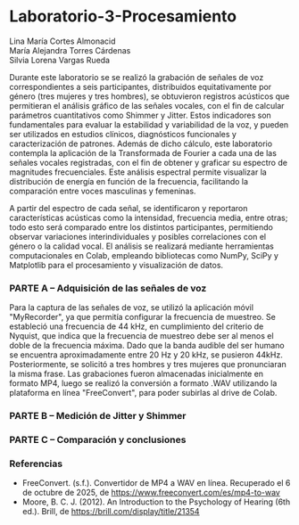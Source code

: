 # Laboratorio-3-Procesamiento  
Lina María Cortes Almonacid  
María Alejandra Torres Cárdenas  
Silvia Lorena Vargas Rueda    

Durante este laboratorio se se realizó la grabación de señales de voz correspondientes a seis participantes, distribuidos equitativamente por género (tres mujeres y tres hombres), se obtuvieron registros acústicos que permitieran el análisis gráfico de las señales vocales, con el fin de calcular parámetros cuantitativos como Shimmer y Jitter. Estos indicadores son fundamentales para evaluar la estabilidad y variabilidad de la voz, y pueden ser utilizados en estudios clínicos, diagnósticos funcionales y caracterización de patrones. Además de dicho cálculo, este laboratorio contempla la aplicación de la Transformada de Fourier a cada una de las señales vocales registradas, con el fin de obtener y graficar su espectro de magnitudes frecuenciales. Este análisis espectral permite visualizar la distribución de energía en función de la frecuencia, facilitando la comparación entre voces masculinas y femeninas.  

A partir del espectro de cada señal, se identificaron y reportaron características acústicas como la intensidad, frecuencia media, entre otras; todo esto será comparado entre los distintos participantes, permitiendo observar variaciones interindividuales y posibles correlaciones con el género o la calidad vocal. El análisis se realizará mediante herramientas computacionales en Colab, empleando bibliotecas como NumPy, SciPy y Matplotlib para el procesamiento y visualización de datos.

### PARTE A – Adquisición de las señales de voz   
Para la captura de las señales de voz, se utilizó la aplicación móvil "MyRecorder", ya que permitía configurar la frecuencia de muestreo. Se estableció una frecuencia de 44 kHz, en cumplimiento del criterio de Nyquist, que indica que la frecuencia de muestreo debe ser al menos el doble de la frecuencia máxima. Dado que la banda audible del ser humano se encuentra aproximadamente entre 20 Hz y 20 kHz, se pusieron 44kHz. Posteriormente, se solicitó a tres hombres y tres mujeres que pronunciaran la misma frase. Las grabaciones fueron almacenadas inicialmente en formato MP4, luego se realizó la conversión a formato .WAV utilizando la plataforma en línea "FreeConvert", para poder subirlas al drive de Colab.  


















### PARTE B – Medición de Jitter y Shimmer 


### PARTE C – Comparación y conclusiones 


### Referencias
- FreeConvert. (s.f.). Convertidor de MP4 a WAV en línea. Recuperado el 6 de octubre de 2025, de https://www.freeconvert.com/es/mp4-to-wav
- Moore, B. C. J. (2012). An Introduction to the Psychology of Hearing (6th ed.). Brill, de https://brill.com/display/title/21354
